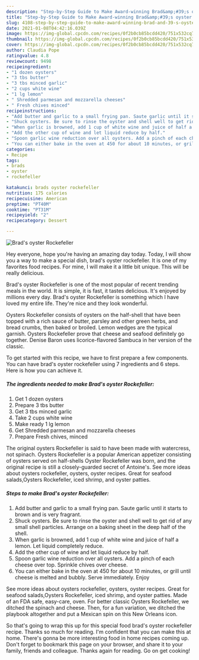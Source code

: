 ```yaml
---
description: "Step-by-Step Guide to Make Award-winning Brad&amp;#39;s oyster Rockefeller"
title: "Step-by-Step Guide to Make Award-winning Brad&amp;#39;s oyster Rockefeller"
slug: 4108-step-by-step-guide-to-make-award-winning-brad-and-39-s-oyster-rockefeller
date: 2021-01-08T04:42:16.039Z
image: https://img-global.cpcdn.com/recipes/0f2b0cb85bcdd420/751x532cq70/brads-oyster-rockefeller-recipe-main-photo.jpg
thumbnail: https://img-global.cpcdn.com/recipes/0f2b0cb85bcdd420/751x532cq70/brads-oyster-rockefeller-recipe-main-photo.jpg
cover: https://img-global.cpcdn.com/recipes/0f2b0cb85bcdd420/751x532cq70/brads-oyster-rockefeller-recipe-main-photo.jpg
author: Claudia Pope
ratingvalue: 4.8
reviewcount: 9498
recipeingredient:
- "1 dozen oysters"
- "3 tbs butter"
- "3 tbs minced garlic"
- "2 cups white wine"
- "1 lg lemon"
- " Shredded parmesan and mozzarella cheeses"
- " Fresh chives minced"
recipeinstructions:
- "Add butter and garlic to a small frying pan. Saute garlic until it starts to brown and is very fragrant."
- "Shuck oysters. Be sure to rinse the oyster and shell well to get rid of any small shell particles. Arrange on a baking sheet in the deep half of the shell."
- "When garlic is browned, add 1 cup of white wine and juice of half a lemon. Let liquid completely reduce."
- "Add the other cup of wine and let liquid reduce by half."
- "Spoon garlic wine reduction over all oysters. Add a pinch of each cheese over top. Sprinkle chives over cheese."
- "You can either bake in the oven at 450 for about 10 minutes, or grill until cheese is melted and bubbly. Serve immediately. Enjoy"
categories:
- Recipe
tags:
- brads
- oyster
- rockefeller

katakunci: brads oyster rockefeller 
nutrition: 175 calories
recipecuisine: American
preptime: "PT40M"
cooktime: "PT31M"
recipeyield: "2"
recipecategory: Dessert

---
```



![Brad&#39;s oyster Rockefeller](https://img-global.cpcdn.com/recipes/0f2b0cb85bcdd420/751x532cq70/brads-oyster-rockefeller-recipe-main-photo.jpg)

Hey everyone, hope you're having an amazing day today. Today, I will show you a way to make a special dish, brad&#39;s oyster rockefeller. It is one of my favorites food recipes. For mine, I will make it a little bit unique. This will be really delicious.

Brad&#39;s oyster Rockefeller is one of the most popular of recent trending meals in the world. It is simple, it is fast, it tastes delicious. It's enjoyed by millions every day. Brad&#39;s oyster Rockefeller is something which I have loved my entire life. They're nice and they look wonderful.

Oysters Rockefeller consists of oysters on the half-shell that have been topped with a rich sauce of butter, parsley and other green herbs, and bread crumbs, then baked or broiled. Lemon wedges are the typical garnish. Oysters Rockefeller prove that cheese and seafood definitely go together. Denise Baron uses licorice-flavored Sambuca in her version of the classic.


To get started with this recipe, we have to first prepare a few components. You can have brad&#39;s oyster rockefeller using 7 ingredients and 6 steps. Here is how you can achieve it.

<!--inarticleads1-->

##### The ingredients needed to make Brad&#39;s oyster Rockefeller:

1. Get 1 dozen oysters
1. Prepare 3 tbs butter
1. Get 3 tbs minced garlic
1. Take 2 cups white wine
1. Make ready 1 lg lemon
1. Get  Shredded parmesan and mozzarella cheeses
1. Prepare  Fresh chives, minced


The original oysters Rockefeller is said to have been made with watercress, not spinach. Oysters Rockefeller is a popular American appetizer consisting of oysters served on half-shells Oyster Rockefeller was born, and the original recipe is still a closely-guarded secret of Antoine&#39;s. See more ideas about oysters rockefeller, oysters, oyster recipes. Great for seafood salads,Oysters Rockefeller, iced shrimp, and oyster patties. 

<!--inarticleads2-->

##### Steps to make Brad&#39;s oyster Rockefeller:

1. Add butter and garlic to a small frying pan. Saute garlic until it starts to brown and is very fragrant.
1. Shuck oysters. Be sure to rinse the oyster and shell well to get rid of any small shell particles. Arrange on a baking sheet in the deep half of the shell.
1. When garlic is browned, add 1 cup of white wine and juice of half a lemon. Let liquid completely reduce.
1. Add the other cup of wine and let liquid reduce by half.
1. Spoon garlic wine reduction over all oysters. Add a pinch of each cheese over top. Sprinkle chives over cheese.
1. You can either bake in the oven at 450 for about 10 minutes, or grill until cheese is melted and bubbly. Serve immediately. Enjoy


See more ideas about oysters rockefeller, oysters, oyster recipes. Great for seafood salads,Oysters Rockefeller, iced shrimp, and oyster patties. Made of an FDA safe, easy-care, oven. For better classic Oysters Rockefeller, we ditched the spinach and cheese. Then, for a fun variation, we ditched the playbook altogether and put a Mexican spin on this New Orleans icon. 

So that's going to wrap this up for this special food brad&#39;s oyster rockefeller recipe. Thanks so much for reading. I'm confident that you can make this at home. There's gonna be more interesting food in home recipes coming up. Don't forget to bookmark this page on your browser, and share it to your family, friends and colleague. Thanks again for reading. Go on get cooking!
